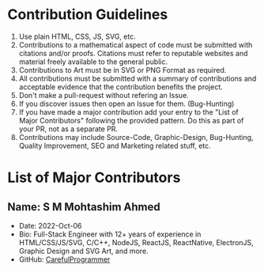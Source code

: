 # Contribution Guidelines
1. Use plain HTML, CSS, JS, SVG, etc.
2. Contributions to a mathematical aspect of code must be submitted with citations and/or proofs. Citations must refer to reputable websites and material freely available to the general public.
3. Contributions to Art must be in SVG or PNG Format as required.
4. All contributions must be submitted with a summary of contributions and acceptable evidence that the contribution benefits the project. 
5. Don't make a pull-request without refering an Issue.
6. If you discover issues then open an Issue for them. (Bug-Hunting) 
7. If you have made a major contribution add your entry to the "List of Major Contributors" following the provided pattern. Do this as part of your PR, not as a separate PR.
8. Contributions may include Source-Code, Graphic-Design, Bug-Hunting, Quality Improvement, SEO and Marketing related stuff, etc.

# List of Major Contributors
## Name: S M Mohtashim Ahmed
   - Date: 2022-Oct-06
   - Bio: Full-Stack Engineer with 12+ years of experience in HTML/CSS/JS/SVG, C/C++, NodeJS, ReactJS, ReactNative, ElectronJS, Graphic Design and SVG Art, and more.
   - GitHub: [CarefulProgrammer](https://github.com/CarefulProgrammer)
